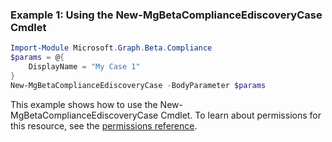### Example 1: Using the New-MgBetaComplianceEdiscoveryCase Cmdlet
```powershell
Import-Module Microsoft.Graph.Beta.Compliance
$params = @{
	DisplayName = "My Case 1"
}
New-MgBetaComplianceEdiscoveryCase -BodyParameter $params
```
This example shows how to use the New-MgBetaComplianceEdiscoveryCase Cmdlet.
To learn about permissions for this resource, see the [permissions reference](/graph/permissions-reference).
